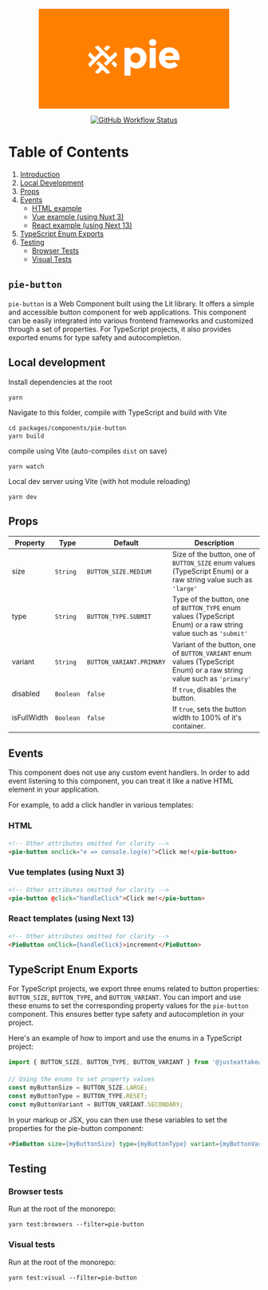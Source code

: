 <p align="center">
  <img align="center" src="../../../readme_image.png" height="200" alt="">
</p>

<p align="center">
  <a href="https://www.npmjs.com/@justeattakeaway/pie-button">
    <img alt="GitHub Workflow Status" src="https://img.shields.io/npm/v/@justeattakeaway/pie-button.svg">
  </a>
</p>

# Table of Contents

1. [Introduction](#pie-button)
2. [Local Development](#local-development)
3. [Props](#props)
4. [Events](#events)
   - [HTML example](#html)
   - [Vue example (using Nuxt 3)](#vue-templates-using-nuxt-3)
   - [React example (using Next 13)](#react-templates-using-next-13)
5. [TypeScript Enum Exports](#typescript-enum-exports)
6. [Testing](#testing)
   - [Browser Tests](#browser-tests)
   - [Visual Tests](#visual-tests)


## `pie-button`

`pie-button` is a Web Component built using the Lit library. It offers a simple and accessible button component for web applications. This component can be easily integrated into various frontend frameworks and customized through a set of properties. For TypeScript projects, it also provides exported enums for type safety and autocompletion.

## Local development

Install dependencies at the root
```
yarn
```

Navigate to this folder, compile with TypeScript and build with Vite
```
cd packages/components/pie-button
yarn build
```

compile using Vite (auto-compiles `dist` on save)
```
yarn watch
```

Local dev server using Vite (with hot module reloading)
```
yarn dev
```
## Props

| Property    | Type      | Default         | Description                                                          |
|-------------|-----------|-----------------|----------------------------------------------------------------------|
| size        | `String`  | `BUTTON_SIZE.MEDIUM`    | Size of the button, one of `BUTTON_SIZE` enum values (TypeScript Enum) or a raw string value such as `'large'` |
| type        | `String`  | `BUTTON_TYPE.SUBMIT`    | Type of the button, one of `BUTTON_TYPE` enum values (TypeScript Enum) or a raw string value such as `'submit'` |
| variant     | `String`  | `BUTTON_VARIANT.PRIMARY` | Variant of the button, one of `BUTTON_VARIANT` enum values (TypeScript Enum) or a raw string value such as `'primary'` |
| disabled    | `Boolean` | `false`         | If `true`, disables the button.                                      |
| isFullWidth | `Boolean` | `false`         | If `true`, sets the button width to 100% of it's container.                            |


## Events

This component does not use any custom event handlers. In order to add event listening to this component, you can treat it like a native HTML element in your application.

For example, to add a click handler in various templates:

### HTML
```html
<!-- Other attributes omitted for clarity -->
<pie-button onclick="e => console.log(e)">Click me!</pie-button>
```

### Vue templates (using Nuxt 3)
```html
<!-- Other attributes omitted for clarity -->
<pie-button @click="handleClick">Click me!</pie-button>
```

### React templates (using Next 13)
```html
<!-- Other attributes omitted for clarity -->
<PieButton onClick={handleClick}>increment</PieButton>

```

## TypeScript Enum Exports

For TypeScript projects, we export three enums related to button properties: `BUTTON_SIZE`, `BUTTON_TYPE`, and `BUTTON_VARIANT`. You can import and use these enums to set the corresponding property values for the `pie-button` component. This ensures better type safety and autocompletion in your project.

Here's an example of how to import and use the enums in a TypeScript project:

```typescript
import { BUTTON_SIZE, BUTTON_TYPE, BUTTON_VARIANT } from '@justeattakeaway/pie-button';

// Using the enums to set property values
const myButtonSize = BUTTON_SIZE.LARGE;
const myButtonType = BUTTON_TYPE.RESET;
const myButtonVariant = BUTTON_VARIANT.SECONDARY;
```

In your markup or JSX, you can then use these variables to set the properties for the pie-button component:

```html
<PieButton size={myButtonSize} type={myButtonType} variant={myButtonVariant}>Click me!</PieButton>
```


## Testing

### Browser tests

Run at the root of the monorepo:
```
yarn test:browsers --filter=pie-button
```

### Visual tests

Run at the root of the monorepo:
```
yarn test:visual --filter=pie-button
```
